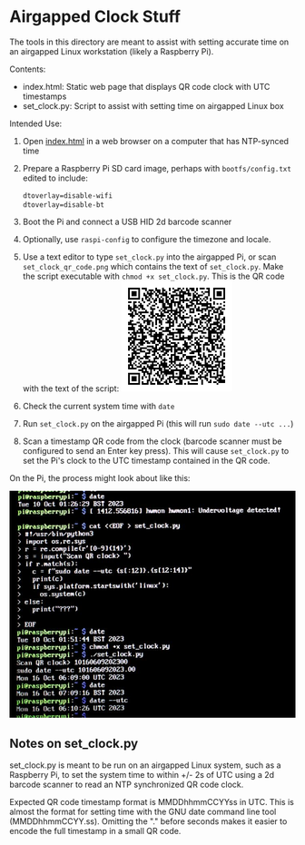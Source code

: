 # Airgapped Clock Stuff

The tools in this directory are meant to assist with setting accurate time on
an airgapped Linux workstation (likely a Raspberry Pi).

Contents:
- index.html: Static web page that displays QR code clock with UTC timestamps
- set_clock.py: Script to assist with setting time on airgapped Linux box

Intended Use:

1. Open [index.html](index.html) in a web browser on a computer that has
   NTP-synced time

2. Prepare a Raspberry Pi SD card image, perhaps with `bootfs/config.txt`
   edited to include:
   ```
   dtoverlay=disable-wifi
   dtoverlay=disable-bt
   ```

3. Boot the Pi and connect a USB HID 2d barcode scanner

4. Optionally, use `raspi-config` to configure the timezone and locale.

5. Use a text editor to type `set_clock.py` into the airgapped Pi, or scan
   `set_clock_qr_code.png` which contains the text of `set_clock.py`. Make the
   script executable with `chmod +x set_clock.py`. This is the QR code with the
   text of the script:
   ![Image of QR code containing text of set_clock.py](set_clock_qr_code.png)

7. Check the current system time with `date`

8. Run `set_clock.py` on the airgapped Pi (this will run `sudo date --utc ...`)

9. Scan a timestamp QR code from the clock (barcode scanner must be configured
   to send an Enter key press). This will cause `set_clock.py` to set the Pi's
   clock to the UTC timestamp contained in the QR code.

On the Pi, the process might look about like this:

![Image of setting clock on an airgapped Raspberry Pi](airgap-pi-setup.jpeg)


## Notes on set_clock.py

set_clock.py is meant to be run on an airgapped Linux system, such as a
Raspberry Pi, to set the system time to within +/- 2s of UTC using a 2d barcode
scanner to read an NTP synchronized QR code clock.

Expected QR code timestamp format is MMDDhhmmCCYYss in UTC. This is almost the
format for  setting time with the GNU date command line tool (MMDDhhmmCCYY.ss).
Omitting the "." before seconds makes it easier to encode the full timestamp in
a small QR code.
